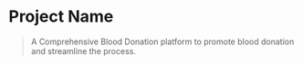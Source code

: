 # Project Name
> A Comprehensive Blood Donation platform to promote blood donation and streamline the process.